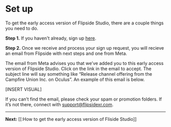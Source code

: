 # Set up

To get the early access version of Flipside Studio, there are a couple things you need to do.

**Step 1.** If you haven't already, sign up [here](www.flipsidexr.com/get-early-access).

**Step 2.** Once we receive and process your sign up request, you will recieve an email from Flipside with next steps and one from Meta.  

The email from Meta advises you that we’ve added you to this early access version of Flipside Studio. Click on the link in the email to accept. The subject line will say something like “Release channel offering from the Campfire Union Inc. on Oculus”. An example of this email is below.

[INSERT VISUAL]

If you can’t find the email, please check your spam or promotion folders. If it’s not there, connect with support@flipsidexr.com. 

---

**Next:** [[:How to get the early access version of Fliside Studio]]
